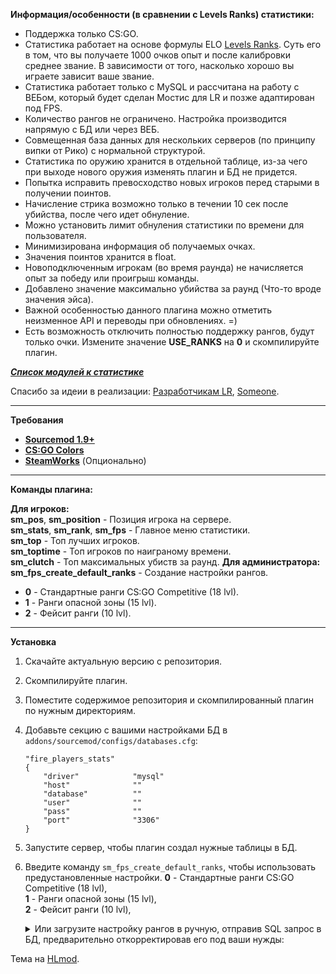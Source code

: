 **Информация/особенности (в сравнении с Levels Ranks) статистики:**

 - Поддержка только CS:GO.
 - Статистика работает на основе формулы ELO [Levels Ranks](https://github.com/levelsranks/levels-ranks-core). Суть его в том, что вы получаете 1000 очков опыт и после калибровки среднее звание. В зависимости от того, насколько хорошо вы играете зависит ваше звание.
 - Статистика работает только с MySQL и рассчитана на работу с ВЕБом, который будет сделан Мостис для LR и позже адаптирован под FPS.
 - Количество рангов не ограничено. Настройка производится напрямую с БД или через ВЕБ.
 - Совмещенная база данных для нескольких серверов (по принципу випки от Рико) с нормальной структурой.
 - Статистика по оружию хранится в отдельной таблице, из-за чего при выходе нового оружия изменять плагин и БД не придется.
 - Попытка исправить превосходство новых игроков перед старыми в получении поинтов.
 - Начисление стрика возможно только в течении 10 сек после убийства, после чего идет обнуление.
 - Можно установить лимит обнуления статистики по времени для пользователя.
 - Минимизирована информация об получаемых очках.
 - Значения поинтов хранится в float.
 - Новоподключенным игрокам (во время раунда) не начисляется опыт за победу или проигрыш команды.
 - Добавлено значение максимально убийства за раунд (Что-то вроде значения эйса).
 - Важной особенностью данного плагина можно отметить неизменное API и переводы при обновлениях. =)
 - Есть возможность отключить полностью поддержку рангов, будут только очки. Измените значение **USE_RANKS** на **0** и скомпилируйте плагин.

 [**_Список модулей к статистике_**](https://gitlab.com/OkyHp/fire-players-stats/tree/master/FPS_Modules)

 Спасибо за идеии в реализации: [Разработчикам LR](https://github.com/orgs/levelsranks/people), [Someone](https://hlmod.ru/members/someone.73313/).

---

**Требования**

  - [**Sourcemod 1.9+**](https://www.sourcemod.net/downloads.php?branch=stable)
  - [**CS:GO Colors**](https://hlmod.ru/resources/inc-cs-go-colors.1009/)
  - [**SteamWorks**](http://users.alliedmods.net/~kyles/builds/SteamWorks/) (Опционально)

---

**Команды плагина:**

__Для игроков:__\
**sm_pos**, **sm_position** - Позиция игрока на сервере. \
**sm_stats**, **sm_rank**, **sm_fps** - Главное меню статистики. \
**sm_top** - Топ лучших игроков. \
**sm_toptime** - Топ игроков по наиграному времени. \
**sm_clutch** - Топ максимальных убиств за раунд.
__Для администратора:__\
**sm_fps_create_default_ranks** - Создание настройки рангов.
- **0** - Стандартные ранги CS:GO Competitive (18 lvl). 
- **1** - Ранги опасной зоны (15 lvl). 
- **2** - Фейсит ранги (10 lvl).

---

**Установка**

 1. Скачайте актуальную версию с репозитория.
 2. Скомпилируйте плагин.
 3. Поместите содержимое репозитория и скомпилированный плагин по нужным директориям.
 4. Добавьте секцию с вашими настройками БД в `addons/sourcemod/configs/databases.cfg`:
	```
	"fire_players_stats"
	{
		"driver"			"mysql"
		"host"				""
		"database"			""
		"user"				""
		"pass"				""
		"port"				"3306"
	}
	```
 5. Запустите сервер, чтобы плагин создал нужные таблицы в БД.
 6. Введите команду `sm_fps_create_default_ranks`, чтобы использовать предустановленные настройки.
 		**0** - Стандартные ранги CS:GO Competitive (18 lvl),\
 		**1** - Ранги опасной зоны (15 lvl),\
 		**2** - Фейсит ранги (10 lvl),
 	<details><summary>Или загрузите настройку рангов в ручную, отправив SQL запрос в БД, предварительно откорректировав его под ваши нужды:</summary>

	```sql
	INSERT INTO `fps_ranks` (`rank_id`, `rank_name`, `points`) 
	VALUES 
		('1', 'Silver I',						'0'),
		('1', 'Silver II',						'700'), 
		('1', 'Silver III',						'800'), 
		('1', 'Silver IV',						'850'), 
		('1', 'Silver Elite',					'900'), 
		('1', 'Silver Elite Master',			'925'), 
		('1', 'Gold Nova I',					'950'), 
		('1', 'Gold Nova II',					'975'), 
		('1', 'Gold Nova III',					'1000'), 
		('1', 'Gold Nova Master',				'1100'), 
		('1', 'Master Guardian I',				'1250'), 
		('1', 'Master Guardian II',				'1400'), 
		('1', 'Master Guardian Elite',			'1600'), 
		('1', 'Distinguished Master Guardian',	'1800'), 
		('1', 'Legendary Eagle',				'2100'), 
		('1', 'Legendary Eagle Master',			'2400'), 
		('1', 'Supreme Master First Class',		'3000'), 
		('1', 'The Global Elite',				'4000');
	```

	</details>

Тема на [HLmod](https://hlmod.ru/resources/fire-players-stats.1232/).